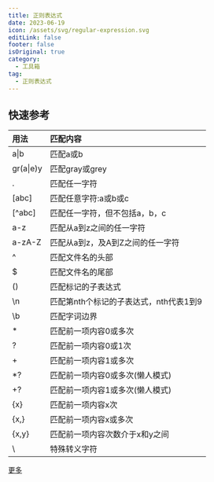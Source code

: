 ```yaml
---
title: 正则表达式
date: 2023-06-19
icon: /assets/svg/regular-expression.svg
editLink: false
footer: false
isOriginal: true
category:
  - 工具箱
tag:
  - 正则表达式
---
```


## 快速参考

|用法|匹配内容|
|:-|:-|
|a\|b|匹配a或b|
|gr(a\|e)y|匹配gray或grey|
|.|匹配任一字符|
|[abc]|匹配任意字符:a或b或c|
|[^abc]|匹配任一字符，但不包括a，b，c|
|a-z|匹配从a到z之间的任一字符|
|a-zA-Z|匹配从a到z，及A到Z之间的任一字符|
|^|匹配文件名的头部|
|$|匹配文件名的尾部|
|()|匹配标记的子表达式|
|\n|匹配第nth个标记的子表达式，nth代表1到9|
|\b|匹配字词边界|
|*|匹配前一项内容0或多次|
|?|匹配前一项内容0或1次|
|+|匹配前一项内容1或多次|
|*?|匹配前一项内容0或多次(懒人模式)|
|+?|匹配前一项内容1或多次(懒人模式)|
|{x}|匹配前一项内容x次|
|{x,}|匹配前一项内容x或多次|
|{x,y}|匹配前一项内容次数介于x和y之间|
|\\ |特殊转义字符|

[更多](https://learn.microsoft.com/zh-cn/dotnet/standard/base-types/regular-expression-language-quick-reference)
